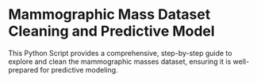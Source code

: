 # Mammographic Mass Dataset Cleaning and Predictive Model

This Python Script provides a comprehensive, step-by-step guide to explore and clean the mammographic masses dataset, ensuring it is well-prepared for predictive modeling.
